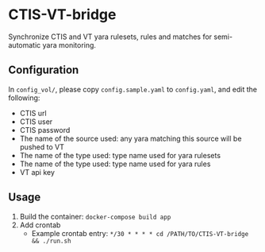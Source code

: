 # CTIS-VT-bridge

Synchronize CTIS and VT yara rulesets, rules and matches for semi-automatic yara monitoring.

## Configuration

In `config_vol/`, please copy `config.sample.yaml` to `config.yaml`, and edit the following:

* CTIS url
* CTIS user
* CTIS password
* The name of the source used: any yara matching this source will be pushed to VT
* The name of the type used: type name used for yara rulesets
* The name of the type used: type name used for yara rules
* VT api key

## Usage

1. Build the container: `docker-compose build app`
2. Add crontab
	- Example crontab entry: `*/30 * * * * cd /PATH/TO/CTIS-VT-bridge && ./run.sh`
